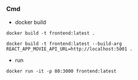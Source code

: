 ##

### Cmd
- docker build
```
docker build -t frontend:latest . 

docker build -t frontend:latest --build-arg REACT_APP_MOVIE_API_URL=http://localhost:5001 . 
```
- run
```
docker run -it -p 80:3000 frontend:latest
```